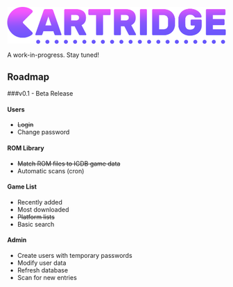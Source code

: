 ![alt text](public/images/logo-full.png?raw=true)

A work-in-progress. Stay tuned!

## Roadmap
###v0.1 - Beta Release
#### Users
- ~~Login~~
- Change password

#### ROM Library
- ~~Match ROM files to IGDB game data~~
- Automatic scans (cron)

#### Game List
- Recently added
- Most downloaded
- ~~Platform lists~~
- Basic search

#### Admin
- Create users with temporary passwords
- Modify user data
- Refresh database
- Scan for new entries
